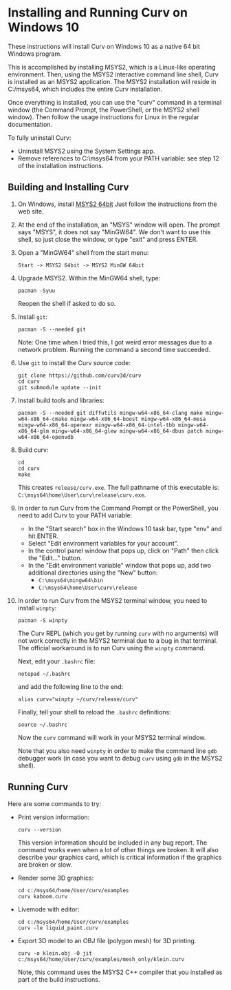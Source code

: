 # Installing and Running Curv on Windows 10
These instructions will install Curv on Windows 10 as a native 64 bit Windows
program.

This is accomplished by installing MSYS2, which is a Linux-like operating
environment. Then, using the MSYS2 interactive command line shell, Curv is
installed as an MSYS2 application. The MSYS2 installation will reside
in C:/msys64, which includes the entire Curv installation.

Once everything is installed, you can use the "curv" command in a terminal
window (the Command Prompt, the PowerShell, or the MSYS2 shell window).
Then follow the usage instructions for Linux in the regular documentation.

To fully uninstall Curv:
 * Uninstall MSYS2 using the System Settings app.
 * Remove references to C:\msys64 from your PATH variable:
   see step 12 of the installation instructions.

## Building and Installing Curv

 1. On Windows, install [MSYS2 64bit](https://www.msys2.org/)
    Just follow the instructions from the web site.

 2. At the end of the installation, an "MSYS" window will open.
    The prompt says "MSYS", it does not say "MinGW64".
    We don't want to use this shell, so just close the window,
    or type "exit" and press ENTER.

 3. Open a "MinGW64" shell from the start menu:
    ```
    Start -> MSYS2 64bit -> MSYS2 MinGW 64bit
    ```

 4. Upgrade MSYS2.
    Within the MinGW64 shell, type:
    ```
    pacman -Syuu
    ```
    Reopen the shell if asked to do so.

 5. Install `git`:
    ```
    pacman -S --needed git
    ```
    Note: One time when I tried this, I got weird error messages due to
    a network problem. Running the command a second time succeeded.
 
 6. Use `git` to install the Curv source code:
    ```
    git clone https://github.com/curv3d/curv
    cd curv
    git submodule update --init
    ```
 
 7. Install build tools and libraries:
    ```
    pacman -S --needed git diffutils mingw-w64-x86_64-clang make mingw-w64-x86_64-cmake mingw-w64-x86_64-boost mingw-w64-x86_64-mesa mingw-w64-x86_64-openexr mingw-w64-x86_64-intel-tbb mingw-w64-x86_64-glm mingw-w64-x86_64-glew mingw-w64-x86_64-dbus patch mingw-w64-x86_64-openvdb
    ```

 8. Build curv:
    ```
    cd
    cd curv
    make
    ```
    This creates `release/curv.exe`.
    The full pathname of this executable is:
    `C:\msys64\home\User\curv\release\curv.exe`.

 9. In order to run Curv from the Command Prompt or the PowerShell,
    you need to add Curv to your PATH variable:
    * In the "Start search" box in the Windows 10 task bar,
      type "env" and hit ENTER.
    * Select "Edit environment variables for your account".
    * In the control panel window that pops up, click on "Path"
      then click the "Edit..." button.
    * In the "Edit environment variable" window that pops up,
      add two additional directories using the "New" button:
      * `C:\msys64\mingw64\bin`
      * `C:\msys64\home\User\curv\release`

10. In order to run Curv from the MSYS2 terminal window,
    you need to install `winpty`:
    ```
    pacman -S winpty
    ```
    The Curv REPL (which you get by running `curv` with no arguments)
    will not work correctly in the MSYS2 terminal due to a bug in that terminal.
    The official workaround is to run Curv using the `winpty` command.

    Next, edit your `.bashrc` file:
    ```
    notepad ~/.bashrc
    ```
    and add the following line to the end:
    ```
    alias curv="winpty ~/curv/release/curv"
    ```
    Finally, tell your shell to reload the `.bashrc` definitions:
    ```
    source ~/.bashrc
    ```
    Now the `curv` command will work in your MSYS2 terminal window.

    Note that you also need `winpty` in order to make the command line
    `gdb` debugger work (in case you want to debug `curv` using `gdb`
    in the MSYS2 shell).

## Running Curv
Here are some commands to try:

  * Print version information:
    ```
    curv --version
    ```
    This version information should be included in any bug report.
    The command works even when a lot of other things are broken.
    It will also describe your graphics card, which is critical information
    if the graphics are broken or slow.

  * Render some 3D graphics:
    ```
    cd c:/msys64/home/User/curv/examples
    curv kaboom.curv
    ```

  * Livemode with editor:
    ```
    cd c:/msys64/home/User/curv/examples
    curv -le liquid_paint.curv
    ```

  * Export 3D model to an OBJ file (polygon mesh) for 3D printing.
    ```
    curv -o klein.obj -O jit c:/msys64/home/User/curv/examples/mesh_only/klein.curv
    ```
    Note, this command uses the MSYS2 C++ compiler that you installed
    as part of the build instructions.
